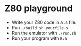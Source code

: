 # Z80 playground

- Write your Z80 code in a .s file.
- Run `./build.sh yourfile.s`
- Run the emulator with `./run.sh`
- Run your program with `B:A`
